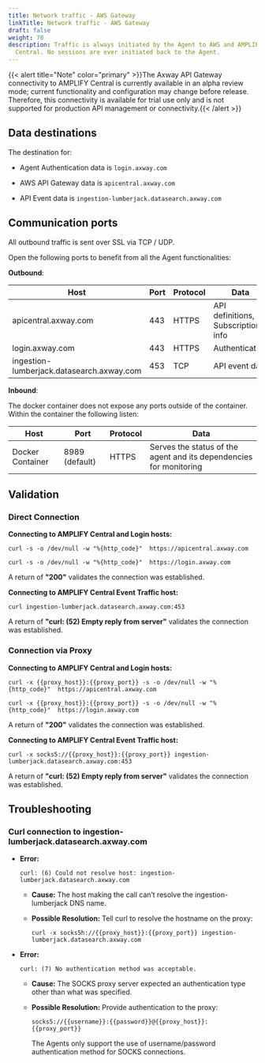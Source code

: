 ```yaml
---
title: Network traffic - AWS Gateway
linkTitle: Network traffic - AWS Gateway
draft: false
weight: 70
description: Traffic is always initiated by the Agent to AWS and AMPLIFY
  Central. No sessions are ever initiated back to the Agent.
---
```

{{< alert title="Note" color="primary" >}}The Axway API Gateway connectivity to AMPLIFY Central is currently available in an alpha review mode; current functionality and configuration may change before release. Therefore, this connectivity is available for trial use only and is not supported for production API management or connectivity.{{< /alert >}}

## Data destinations

The destination for:

* Agent Authentication data is `login.axway.com`

* AWS API Gateway data is  `apicentral.axway.com`

* API Event data is `ingestion-lumberjack.datasearch.axway.com`

## Communication ports

All outbound traffic is sent over SSL via TCP / UDP.

Open the following ports to benefit from all the Agent functionalities:

**Outbound**:

| Host                                       | Port               | Protocol  | Data                                |
|--------------------------------------------|--------------------|-----------|-------------------------------------|
| apicentral.axway.com                       | 443                | HTTPS     | API definitions, Subscription info  |
| login.axway.com                            | 443                | HTTPS     | Authentication                      |
| ingestion-lumberjack.datasearch.axway.com  | 453                | TCP       | API event data                      |

**Inbound**:

The docker container does not expose any ports outside of the container. Within the container the following listen:

| Host                                       | Port               | Protocol  | Data                                |
|--------------------------------------------|--------------------|-----------|-------------------------------------|
| Docker Container                           | 8989 (default)     | HTTPS     |Serves the status of the agent and its dependencies for monitoring  |

## Validation

### Direct Connection

**Connecting to AMPLIFY Central and Login hosts:**

```shell
curl -s -o /dev/null -w "%{http_code}"  https://apicentral.axway.com
```

```shell
curl -s -o /dev/null -w "%{http_code}"  https://login.axway.com
```

A return of **"200"** validates the connection was established.

**Connecting to AMPLIFY Central Event Traffic host:**

```shell
curl ingestion-lumberjack.datasearch.axway.com:453
```

A return of **"curl: (52) Empty reply from server"** validates the connection was established.

### Connection via Proxy

**Connecting to AMPLIFY Central and Login hosts:**

```shell
curl -x {{proxy_host}}:{{proxy_port}} -s -o /dev/null -w "%{http_code}"  https://apicentral.axway.com
```

```shell
curl -x {{proxy_host}}:{{proxy_port}} -s -o /dev/null -w "%{http_code}"  https://login.axway.com
```

A return of **"200"** validates the connection was established.

**Connecting to AMPLIFY Central Event Traffic host:**

```shell
curl -x socks5://{{proxy_host}}:{{proxy_port}} ingestion-lumberjack.datasearch.axway.com:453
```

A return of **"curl: (52) Empty reply from server"** validates the connection was established.

## Troubleshooting

### Curl connection to ingestion-lumberjack.datasearch.axway.com

* **Error:**

  ```shell
  curl: (6) Could not resolve host: ingestion-lumberjack.datasearch.axway.com
  ```

    * **Cause:** The host making the call can’t resolve the ingestion-lumberjack DNS name.

    * **Possible Resolution:** Tell curl to resolve the hostname on the proxy:

      ```shell
      curl -x socks5h://{{proxy_host}}:{{proxy_port}} ingestion-lumberjack.datasearch.axway.com
      ```

* **Error:**

  ```shell
  curl: (7) No authentication method was acceptable.
  ```

    * **Cause:** The SOCKS proxy server expected an authentication type other than what was specified.

    * **Possible Resolution:** Provide authentication to the proxy:

      ```shell
      socks5://{{username}}:{{password}}@{{proxy_host}}:{{proxy_port}}
      ```

      The Agents only support the use of username/password authentication method for SOCKS connections.
